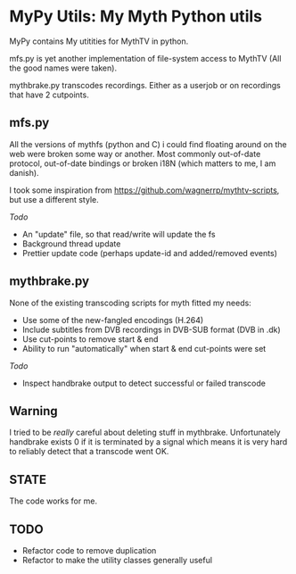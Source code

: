 MyPy Utils: My Myth Python utils
==================================

MyPy contains My utitities for MythTV in python.

mfs.py is yet another implementation of file-system access to MythTV
(All the good names were taken).

mythbrake.py transcodes recordings. Either as a userjob or on
recordings that have 2 cutpoints.

mfs.py
------

All the versions of mythfs (python and C) i could find floating around
on the web were broken some way or another. Most commonly out-of-date
protocol, out-of-date bindings or broken i18N (which matters to me, I
am danish).

I took some inspiration from
https://github.com/wagnerrp/mythtv-scripts, but use a different style.

*Todo*

* An "update" file, so that read/write will update the fs
* Background thread update
* Prettier update code (perhaps update-id and added/removed events)



mythbrake.py
------------

None of the existing transcoding scripts for myth fitted my needs:

* Use some of the new-fangled encodings (H.264)
* Include subtitles from DVB recordings in DVB-SUB format (DVB in .dk)
* Use cut-points to remove start & end
* Ability to run "automatically" when start & end cut-points were set

*Todo*

* Inspect handbrake output to detect successful or failed transcode

Warning
-------

I tried to be *really* careful about deleting stuff in
mythbrake. Unfortunately handbrake exists 0 if it is terminated by a
signal which means it is very hard to reliably detect that a transcode
went OK.

STATE
-----

The code works for me.

TODO
----

* Refactor code to remove duplication
* Refactor to make the utility classes generally useful




